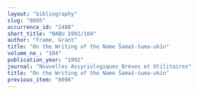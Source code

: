 ```yaml
---
layout: "bibliography"
slug: "8095"
occurrence_id: "2488"
short_title: "NABU 1992/104"
author: "Frame, Grant"
title: "On the Writing of the Name Šamaš-šuma-ukīn"
volume_no_: "104"
publication_year: "1992"
journal: "Nouvelles Assyriologiques Brèves et Utilitaires"
title: "On the Writing of the Name Šamaš-šuma-ukīn"
previous_item: "8098"
---
```

